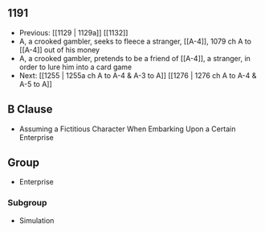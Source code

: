 ## 1191
- Previous: [[1129 | 1129a]] [[1132]] 
- A, a crooked gambler, seeks to fleece a stranger, [[A-4]], 1079 ch A to [[A-4]] out of his money
- A, a crooked gambler, pretends to be a friend of [[A-4]], a stranger, in order to lure him into a card game
- Next: [[1255 | 1255a ch A to A-4 &amp; A-3 to A]] [[1276 | 1276 ch A to A-4 &amp; A-5 to A]] 

## B Clause
- Assuming a Fictitious Character When Embarking  Upon a Certain Enterprise

## Group
- Enterprise

### Subgroup
- Simulation

